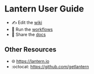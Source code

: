 # Lantern User Guide
- ✍️ Edit the [wiki](https://github.com/getlantern/guide/wiki)
- 🏃 Run the [workflows](https://github.com/getlantern/guide/actions)
- 📖 Share the [docs](https://github.com/getlantern/guide/tree/main/docs/output)

## Other Resources
- 🌐 https://lantern.io
- :octocat: https://github.com/getlantern

